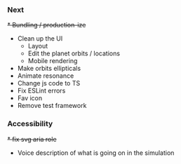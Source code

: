 ### Next 
~~* Bundling / production-ize~~ 
* Clean up the UI 
  * Layout 
  * Edit the planet orbits / locations 
  * Mobile rendering 
* Make orbits ellipticals 
* Animate resonance
* Change js code to TS
* Fix ESLint errors 
* Fav icon 
* Remove test framework

### Accessibility
~~* fix svg aria role~~ 
* Voice description of what is going on in the simulation
